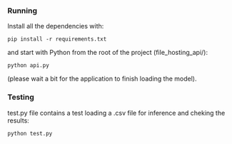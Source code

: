 ### Running

Install all the dependencies with:

    pip install -r requirements.txt

and start with Python from the root of the project (file_hosting_api/):

    python api.py

(please wait a bit for the application to finish loading the model).

### Testing

test.py file contains a test loading a .csv file for inference and cheking the results:

    python test.py